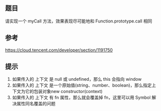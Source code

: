
## 题目
请实现一个 myCall 方法，效果表现尽可能地和 Function.prototype.call 相同

## 参考
https://cloud.tencent.com/developer/section/1191750

## 提示
1. 如果传入的 上下文 是 null 或 undefined，那么 this 会指向 window
2. 如果传入的 上下文 是一个原始值(string、number、boolean)，那么指定上下文为它的包装对象new constructor(context)
3. 如果传入的 上下文 有 fn 属性，那么就会覆盖掉 fn，这里可以用 Symbol 解决属性同名覆盖的问题



